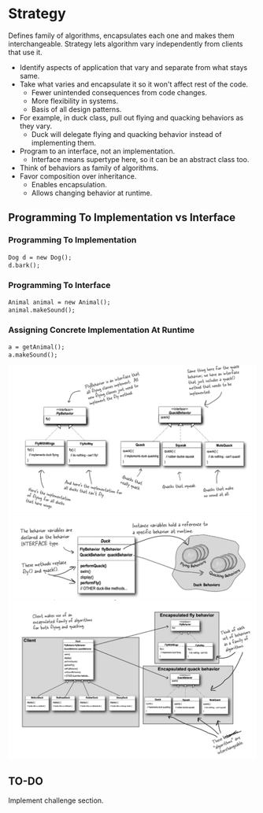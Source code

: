 # Strategy

Defines family of algorithms, encapsulates each one and makes them interchangeable.
Strategy lets algorithm vary independently from clients that use it.

- Identify aspects of application that vary and separate from what stays same.
- Take what varies and encapsulate it so it won't affect rest of the code.
  - Fewer unintended consequences from code changes.
  - More flexibility in systems.
  - Basis of all design patterns.
- For example, in duck class, pull out flying and quacking behaviors as they vary.
  - Duck will delegate flying and quacking behavior instead of implementing them.
- Program to an interface, not an implementation.
  - Interface means supertype here, so it can be an abstract class too.
- Think of behaviors as family of algorithms.
- Favor composition over inheritance.
  - Enables encapsulation.
  - Allows changing behavior at runtime.

## Programming To Implementation vs Interface

### Programming To Implementation

```
Dog d = new Dog();
d.bark();
```

### Programming To Interface

```
Animal animal = new Animal();
animal.makeSound();
```

### Assigning Concrete Implementation At Runtime

```
a = getAnimal();
a.makeSound();
```

![STRATEGY I](strategy_uml_pt1.png "strategy 1")
![STRATEGY II](strategy_uml_pt2.png "strategy 2")
![STRATEGY III](strategy_uml_pt3.png "strategy 3")

## TO-DO

Implement challenge section.
